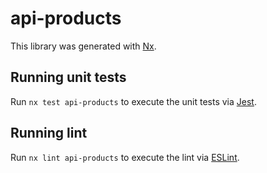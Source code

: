 # api-products

This library was generated with [Nx](https://nx.dev).

## Running unit tests

Run `nx test api-products` to execute the unit tests via [Jest](https://jestjs.io).

## Running lint

Run `nx lint api-products` to execute the lint via [ESLint](https://eslint.org/).
